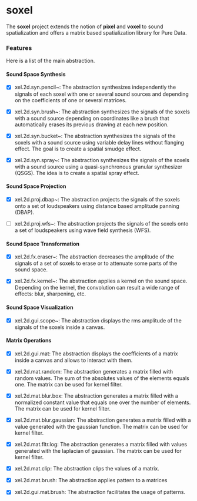 # soxel
The **soxel** project  extends the notion of **pixel** and **voxel** to sound spatialization and offers a matrix based spatialization library for Pure Data.

### Features
Here is a list of the main abstraction.

#### Sound Space Synthesis
- [x] xel.2d.syn.pencil~: The abstraction synthesizes independently the signals of each soxel with one or several sound sources and depending on the coefficients of one or several matrices.

- [x] xel.2d.syn.brush~: The abstraction synthesizes the signals of the soxels with a sound source depending on coordinates like a brush that automatically erases its previous drawing at each new position.

- [x] xel.2d.syn.bucket~: The abstraction synthesizes the signals of the soxels with a sound source using variable delay lines without flanging effect. The goal is to create a spatial smudge effect.

- [x] xel.2d.syn.spray~: The abstraction synthesizes the signals of the soxels with a sound source using a quasi-synchronous granular synthesizer (QSGS). The idea is to create a spatial spray effect.

#### Sound Space Projection
- [x] xel.2d.proj.dbap~: The abstraction projects the signals of the soxels onto a set of loudspeakers using distance based amplitude panning (DBAP).

- [ ] xel.2d.proj.wfs~: The abstraction projects the signals of the soxels onto a set of loudspeakers using wave field synthesis (WFS).

#### Sound Space Transformation
- [x] xel.2d.fx.eraser~: The abstraction decreases the amplitude of the signals of a set of soxels to erase or to attenuate some parts of the sound space.

- [x] xel.2d.fx.kernel~: The abstraction applies a kernel on the sound space. Depending on the kernel, the convolution can result a wide range of effects: blur, sharpening, etc.

#### Sound Space Visualization
- [x] xel.2d.gui.scope~: The abstraction displays the rms amplitude of the signals of the soxels inside a canvas.

#### Matrix Operations
- [x] xel.2d.gui.mat: The abstraction displays the coefficients of a matrix inside a canvas and allows to interact with them.

- [x] xel.2d.mat.random: The abstraction generates a matrix filled with random values. The sum of the absolutes values of the elements equals one. The matrix can be used for kernel filter.

- [x] xel.2d.mat.blur.box: The abstraction generates a matrix filled with a normalized constant value that equals one over the number of elements. The matrix can be used for kernel filter.

- [x] xel.2d.mat.blur.gaussian: The abstraction generates a matrix filled with a value generated with the gaussian function. The matrix can be used for kernel filter.

- [x] xel.2d.mat.fltr.log: The abstraction generates a matrix filled with values generated with the laplacian of gaussian. The matrix can be used for kernel filter.

- [x] xel.2d.mat.clip: The abstraction clips the values of a matrix.

- [x] xel.2d.mat.brush: The abstraction applies pattern to a matrices

- [x] xel.2d.gui.mat.brush: The abstraction facilitates the usage of patterns.
